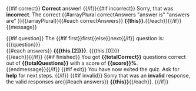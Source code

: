 {{#if correct}} __Correct__ answer! {{/if}}{{#if incorrect}} Sorry, that was __incorrect__. The correct {{#arrayPlural correctAnswers "answer is" "answers are" }}{{/arrayPlural}}{{#each correctAnswers}} __{{this}}__.{{/each}}{{/if}} {{message}}  

{{#if question}} The {{#if first}}first{{else}}next{{/if}} question is: {{{question}}}  
{{#each answers}}
__{{{this.[2]}}}__. {{{this.[0]}}}  
{{/each}}{{/if}}
{{#if finished}} You got __{{totalCorrect}}__ questions correct out of __{{totalQuestions}}__ with a score of __{{score}}%__.  
{{endmessage}}{{/if}}
{{#if exit}}
You have now exited the quiz. Ask for __help__ for next steps.
{{/if}}
{{#if invalid}}
Sorry that was an __invalid__ response, the valid responses are{{#each answers}} __{{this}}__{{/each}}.
{{/if}}
